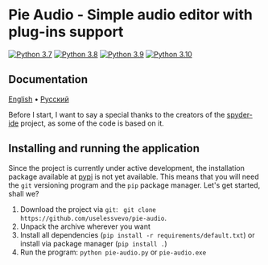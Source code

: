 # Pie Audio - Simple audio editor with plug-ins support

[![Python 3.7](https://img.shields.io/badge/python-3.7-blue.svg)](https://www.python.org/downloads/release/python-360/)
[![Python 3.8](https://img.shields.io/badge/python-3.8-blue.svg)](https://www.python.org/downloads/release/python-360/)
[![Python 3.9](https://img.shields.io/badge/python-3.9-blue.svg)](https://www.python.org/downloads/release/python-360/)
[![Python 3.10](https://img.shields.io/badge/python-3.10-blue.svg)](https://www.python.org/downloads/release/python-360/)

## Documentation
[English](https://github.com/uselessvevo/pie-audio/tree/docs/docs/en/piekit) • [Русский](https://github.com/uselessvevo/pie-audio/tree/docs/docs/ru/piekit)

Before I start, I want to say a special thanks to the creators of the [spyder-ide](https://github.com/spyder-ide/spyder) project, as some of the code is based on it.

## Installing and running the application
Since the project is currently under active development, the installation package available at [pypi](https://pypi.org/) is not yet available. This means that you will need the `git` versioning program and the `pip` package manager. Let's get started, shall we?

1. Download the project via `git`: ` git clone https://github.com/uselessvevo/pie-audio`.
2. Unpack the archive wherever you want
3. Install all dependencies (`pip install -r requirements/default.txt`) or install via package manager (`pip install .`)
4. Run the program: `python pie-audio.py` or `pie-audio.exe`